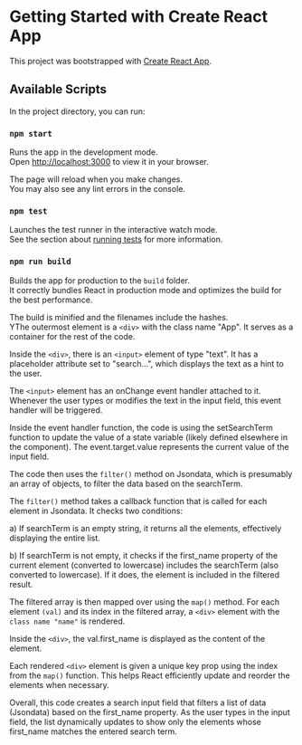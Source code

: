 # Getting Started with Create React App

This project was bootstrapped with [Create React App](https://github.com/facebook/create-react-app).

## Available Scripts

In the project directory, you can run:

### `npm start`

Runs the app in the development mode.\
Open [http://localhost:3000](http://localhost:3000) to view it in your browser.

The page will reload when you make changes.\
You may also see any lint errors in the console.

### `npm test`

Launches the test runner in the interactive watch mode.\
See the section about [running tests](https://facebook.github.io/create-react-app/docs/running-tests) for more information.

### `npm run build`

Builds the app for production to the `build` folder.\
It correctly bundles React in production mode and optimizes the build for the best performance.

The build is minified and the filenames include the hashes.\
YThe outermost element is a `<div>` with the class name "App". It serves as a container for the rest of the code.

Inside the `<div>`, there is an `<input>` element of type "text". It has a placeholder attribute set to "search...", which displays the text as a hint to the user.

The `<input>` element has an onChange event handler attached to it. Whenever the user types or modifies the text in the input field, this event handler will be triggered.

Inside the event handler function, the code is using the setSearchTerm function to update the value of a state variable (likely defined elsewhere in the component). The event.target.value represents the current value of the input field.

The code then uses the `filter()` method on Jsondata, which is presumably an array of objects, to filter the data based on the searchTerm.

The `filter()` method takes a callback function that is called for each element in Jsondata. It checks two conditions:

a) If searchTerm is an empty string, it returns all the elements, effectively displaying the entire list.

b) If searchTerm is not empty, it checks if the first_name property of the current element (converted to lowercase) includes the searchTerm (also converted to lowercase). If it does, the element is included in the filtered result.

The filtered array is then mapped over using the `map()` method. For each element `(val)` and its index in the filtered array, a `<div>` element with the `class name "name"` is rendered.

Inside the `<div>`, the val.first_name is displayed as the content of the element.

Each rendered `<div>` element is given a unique key prop using the index from the `map()` function. This helps React efficiently update and reorder the elements when necessary.

Overall, this code creates a search input field that filters a list of data (Jsondata) based on the first_name property. As the user types in the input field, the list dynamically updates to show only the elements whose first_name matches the entered search term.